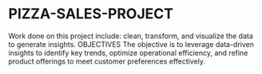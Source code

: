 # PIZZA-SALES-PROJECT
Work done on this project include: clean, transform, and visualize the data to generate insights.
OBJECTIVES
The objective is to leverage data-driven insights to identify key trends, optimize operational efficiency, 
and refine product offerings to meet customer preferences effectively.
